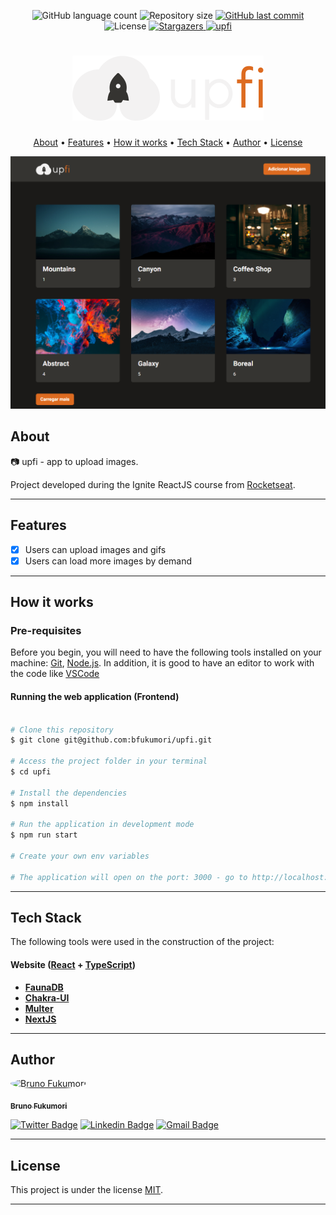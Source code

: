 
<p align="center">
  <img alt="GitHub language count" src="https://img.shields.io/github/languages/count/bfukumori/upfi?color=%2304D361">

  <img alt="Repository size" src="https://img.shields.io/github/repo-size/bfukumori/upfi">
 
  <a href="https://github.com/bfukumori/upfi/commits/master">
    <img alt="GitHub last commit" src="https://img.shields.io/github/last-commit/bfukumori/upfi">
  </a>
    
   <img alt="License" src="https://img.shields.io/badge/license-MIT-brightgreen">
   <a href="https://github.com/bfukumori/upfi/stargazers">
    <img alt="Stargazers" src="https://img.shields.io/github/stars/bfukumori/upfi?style=social">
  </a>

  <a href="https://upfi-beta.vercel.app/">
    <img alt="upfi" src="https://img.shields.io/badge/upfi-%237159c1?style=flat&logo=ghost">
    </a>
 
</p>
<h1 align="center">
    <img alt="upfi" title="#upfi" src="./public/logo.svg" />
</h1>

<p align="center">
  <a href="#about">About</a> •
  <a href="#features">Features</a> •
  <a href="#how-it-works">How it works</a> • 
  <a href="#tech-stack">Tech Stack</a> • 
  <a href="#author">Author</a> • 
  <a href="#user-content-license">License</a>
</p>

<div align="center"> 
	<img alt="upfi" title="#upfi" src="./public/banner.PNG" />
</div>

## About
📷 upfi - app to upload images.

Project developed during the Ignite ReactJS course from [Rocketseat](https://www.rocketseat.com.br/ignite).

---

## Features

- [x] Users can upload images and gifs
- [x] Users can load more images by demand
---

## How it works

### Pre-requisites

Before you begin, you will need to have the following tools installed on your machine:
[Git](https://git-scm.com), [Node.js](https://nodejs.org/en/).
In addition, it is good to have an editor to work with the code like [VSCode](https://code.visualstudio.com/)

#### Running the web application (Frontend)

```bash

# Clone this repository
$ git clone git@github.com:bfukumori/upfi.git

# Access the project folder in your terminal
$ cd upfi

# Install the dependencies
$ npm install

# Run the application in development mode
$ npm run start

# Create your own env variables

# The application will open on the port: 3000 - go to http://localhost:3000

```

---

## Tech Stack

The following tools were used in the construction of the project:

#### **Website**  ([React](https://reactjs.org/)  +  [TypeScript](https://www.typescriptlang.org/))

-   **[FaunaDB](https://fauna.com/)**
-   **[Chakra-UI](https://chakra-ui.com/)**
-   **[Multer](https://www.npmjs.com/package/multer/)**
-   **[NextJS](https://nextjs.org/)**

---
## Author

<a href="https://www.facebook.com/bruno.fukumori.9/">
 <img style="border-radius: 50%;" src="https://avatars.githubusercontent.com/u/82473580?v=4" width="100px;" alt="Bruno Fukumori"/>
 <br />
  
 <sub><b>Bruno Fukumori</b></sub></a> <a href="https://www.facebook.com/bruno.fukumori.9/" title="facebook"></a>
 <br />

[![Twitter Badge](https://img.shields.io/badge/-Twitter-1ca0f1?style=flat-square&labelColor=1ca0f1&logo=twitter&logoColor=white&link=https://twitter.com/hi_fukujp)](https://twitter.com/hi_fukujp) [![Linkedin Badge](https://img.shields.io/badge/-Linkedin-blue?style=flat-square&logo=Linkedin&logoColor=white&link=https://www.linkedin.com/in/bfukumori/)](https://www.linkedin.com/in/bfukumori/) 
[![Gmail Badge](https://img.shields.io/badge/-Gmail-c14438?style=flat-square&logo=Gmail&logoColor=white&link=mailto:brunofukumori@gmail.com)](mailto:brunofukumori@gmail.com)

---

## License

This project is under the license [MIT](./LICENSE).

---
